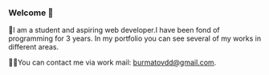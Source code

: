 ### Welcome 👋

🙋I am a student and aspiring web developer.I have been fond of programming for 3 years. In my portfolio you can see several of my works in different areas.

👨‍💻You can contact me via work mail: burmatovdd@gmail.com.

